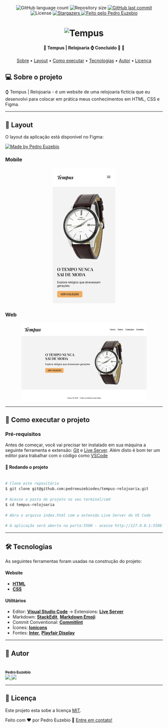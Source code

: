 <p align="center">
  <img alt="GitHub language count" src="https://img.shields.io/github/languages/count/pedroeuzebiodev/tempus-relojoaria?color=3b82f6" />

  <img alt="Repository size" src="https://img.shields.io/github/repo-size/pedroeuzebiodev/tempus-relojoaria" />

  <a href="https://github.com/pedroeuzebiodev/tempus-relojoaria/commits/master">
    <img alt="GitHub last commit" src="https://img.shields.io/github/last-commit/pedroeuzebiodev/tempus-relojoaria" />
  </a>

   <img alt="License" src="https://img.shields.io/badge/license-MIT-brightgreen" />

   <a href="https://github.com/pedroeuzebiodev/tempus-relojoaria/stargazers">
    <img alt="Stargazers" src="https://img.shields.io/github/stars/pedroeuzebiodev/tempus-relojoaria?style=social" />
  </a>

  <a href="https://pedroeuzebiodev.github.io/tempus-relojoaria">
    <img alt="Feito pelo Pedro Euzebio" src="https://img.shields.io/badge/feito%20por-Pedro%20Euzebio-3b82f6" />
  </a>
</p>

<h1 align="center">
  <img alt="Tempus" title="Tempus" src="https://i.imgur.com/goGIQrL.png" />
</h1>

<h4 align="center">
 🚧  Tempus | Relojoaria ⌚ Concluído 🚀 🚧
</h4>

<p align="center">
 <a href="#-sobre-o-projeto">Sobre</a> •
 <a href="#-layout">Layout</a> •
 <a href="#-como-executar-o-projeto">Como executar</a> •
 <a href="#-tecnologias">Tecnologias</a> •
 <a href="#-autor">Autor</a> •
 <a href="#user-content--licença">Licença</a>
</p>

## 💻 Sobre o projeto

⌚ Tempus | Relojoaria - é um website de uma relojoaria fictícia que eu desenvolvi para colocar em prática meus conhecimentos em HTML, CSS e Figma.

---

## 🎨 Layout

O layout da aplicação está disponível no Figma:

<a href="https://www.figma.com/design/P6nisBdB9ZUjWOdrwDIk8j/Tempus-%7C-Relojoaria?node-id=0-1&t=rMxARdXKXBe5VOEz-1">
  <img alt="Made by Pedro Euzebio" src="https://img.shields.io/badge/Acessar%20Layout%20-Figma-%2304D361">
</a>

### Mobile

<p align="center">
  <img alt="Tempus | Relojoaria" title="Tempus | Relojoaria" src="./.github/preview-mobile.png" width="200px">
</p>

### Web

<p align="center">
  <img alt="Tempus | Relojoaria" title="Tempus | Relojoaria" src="./.github/preview-web.png" width="400px">
</p>

---

## 🚀 Como executar o projeto

### Pré-requisitos

Antes de começar, você vai precisar ter instalado em sua máquina a seguinte ferramenta e extensão: [Git](https://git-scm.com) e [Live Server](https://marketplace.visualstudio.com/items?itemName=ritwickdey.LiveServer). Além disto é bom ter um editor para trabalhar com o código como [VSCode](https://code.visualstudio.com/)

#### 🧭 Rodando o projeto

```bash

# Clone este repositório
$ git clone git@github.com:pedroeuzebiodev/tempus-relojoaria.git

# Acesse a pasta do projeto no seu terminal/cmd
$ cd tempus-relojoaria

# Abra o arquivo index.html com a extensão Live Server do VS Code

# A aplicação será aberta na porta:5500 - acesse http://127.0.0.1:5500

```

---

## 🛠 Tecnologias

As seguintes ferramentas foram usadas na construção do projeto:

#### **Website**

- **[HTML](https://developer.mozilla.org/pt-BR/docs/Web/HTML)**
- **[CSS](https://developer.mozilla.org/pt-BR/docs/Web/CSS)**

#### **Utilitários**

- Editor: **[Visual Studio Code](https://code.visualstudio.com/)** → Extensions: **[Live Server](https://marketplace.visualstudio.com/items?itemName=ritwickdey.LiveServer)**
- Markdown: **[StackEdit](https://stackedit.io/)**, **[Markdown Emoji](https://gist.github.com/rxaviers/7360908)**
- Commit Conventional: **[Commitlint](https://github.com/conventional-changelog/commitlint)**
- Ícones: **[Ionicons](https://ionic.io/ionicons)**
- Fontes: **[Inter](https://fonts.google.com/specimen/Inter)**, **[Playfair Display](https://fonts.google.com/specimen/Playfair+Display)**

---

## 🦸 Autor

<a href="https://www.linkedin.com/in/pedroeuzebio">
  <img style="border-radius: 50%;" src="https://i.imgur.com/uieVTmO.png" width="100px;" alt="" />

  <br />

  <sub>
    <b>Pedro Euzebio</b>
  </sub>
</a>

<br>

<a href="mailto:pedroeuzebio.contato@gmail.com" class="contato">
  <img src="https://img.shields.io/badge/Gmail-D14836?style=plastic&logo=gmail&logoColor=white" />
</a>

<a href="https://www.linkedin.com/in/pedroeuzebio" class="contato">
  <img src="https://img.shields.io/badge/linkedin-%230077B5.svg?style=plastic&logo=linkedin&logoColor=white" />
</a>

---

## 📝 Licença

Este projeto esta sobe a licença [MIT](./LICENSE).

Feito com ❤️ por Pedro Euzebio 👋 [Entre em contato!](https://www.linkedin.com/in/pedroeuzebio)
